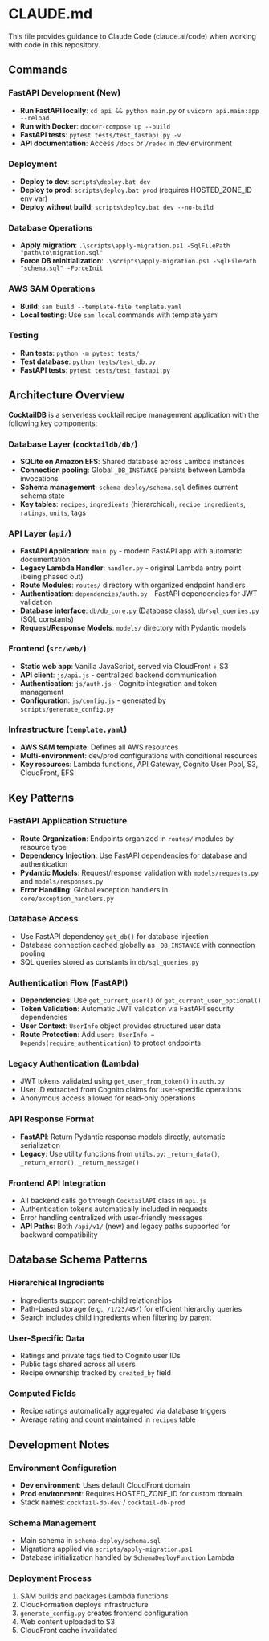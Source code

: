 # CLAUDE.md

This file provides guidance to Claude Code (claude.ai/code) when working with code in this repository.

## Commands

### FastAPI Development (New)
- **Run FastAPI locally**: `cd api && python main.py` or `uvicorn api.main:app --reload`
- **Run with Docker**: `docker-compose up --build`
- **FastAPI tests**: `pytest tests/test_fastapi.py -v`
- **API documentation**: Access `/docs` or `/redoc` in dev environment

### Deployment
- **Deploy to dev**: `scripts\deploy.bat dev` 
- **Deploy to prod**: `scripts\deploy.bat prod` (requires HOSTED_ZONE_ID env var)
- **Deploy without build**: `scripts\deploy.bat dev --no-build`

### Database Operations  
- **Apply migration**: `.\scripts\apply-migration.ps1 -SqlFilePath "path\to\migration.sql"`
- **Force DB reinitialization**: `.\scripts\apply-migration.ps1 -SqlFilePath "schema.sql" -ForceInit`

### AWS SAM Operations
- **Build**: `sam build --template-file template.yaml`
- **Local testing**: Use `sam local` commands with template.yaml

### Testing
- **Run tests**: `python -m pytest tests/` 
- **Test database**: `python tests/test_db.py`
- **FastAPI tests**: `pytest tests/test_fastapi.py`

## Architecture Overview

**CocktailDB** is a serverless cocktail recipe management application with the following key components:

### Database Layer (`cocktaildb/db/`)
- **SQLite on Amazon EFS**: Shared database across Lambda instances
- **Connection pooling**: Global `_DB_INSTANCE` persists between Lambda invocations
- **Schema management**: `schema-deploy/schema.sql` defines current schema state
- **Key tables**: `recipes`, `ingredients` (hierarchical), `recipe_ingredients`, `ratings`, `units`, tags

### API Layer (`api/`)
- **FastAPI Application**: `main.py` - modern FastAPI app with automatic documentation
- **Legacy Lambda Handler**: `handler.py` - original Lambda entry point (being phased out)
- **Route Modules**: `routes/` directory with organized endpoint handlers
- **Authentication**: `dependencies/auth.py` - FastAPI dependencies for JWT validation
- **Database interface**: `db/db_core.py` (Database class), `db/sql_queries.py` (SQL constants)
- **Request/Response Models**: `models/` directory with Pydantic models

### Frontend (`src/web/`)
- **Static web app**: Vanilla JavaScript, served via CloudFront + S3
- **API client**: `js/api.js` - centralized backend communication  
- **Authentication**: `js/auth.js` - Cognito integration and token management
- **Configuration**: `js/config.js` - generated by `scripts/generate_config.py`

### Infrastructure (`template.yaml`)
- **AWS SAM template**: Defines all AWS resources
- **Multi-environment**: dev/prod configurations with conditional resources
- **Key resources**: Lambda functions, API Gateway, Cognito User Pool, S3, CloudFront, EFS

## Key Patterns

### FastAPI Application Structure
- **Route Organization**: Endpoints organized in `routes/` modules by resource type
- **Dependency Injection**: Use FastAPI dependencies for database and authentication
- **Pydantic Models**: Request/response validation with `models/requests.py` and `models/responses.py`
- **Error Handling**: Global exception handlers in `core/exception_handlers.py`

### Database Access
- Use FastAPI dependency `get_db()` for database injection
- Database connection cached globally as `_DB_INSTANCE` with connection pooling
- SQL queries stored as constants in `db/sql_queries.py`

### Authentication Flow (FastAPI)
- **Dependencies**: Use `get_current_user()` or `get_current_user_optional()` 
- **Token Validation**: Automatic JWT validation via FastAPI security dependencies
- **User Context**: `UserInfo` object provides structured user data
- **Route Protection**: Add `user: UserInfo = Depends(require_authentication)` to protect endpoints

### Legacy Authentication (Lambda)
- JWT tokens validated using `get_user_from_token()` in `auth.py`
- User ID extracted from Cognito claims for user-specific operations
- Anonymous access allowed for read-only operations

### API Response Format
- **FastAPI**: Return Pydantic response models directly, automatic serialization
- **Legacy**: Use utility functions from `utils.py`: `_return_data()`, `_return_error()`, `_return_message()`

### Frontend API Integration  
- All backend calls go through `CocktailAPI` class in `api.js`
- Authentication tokens automatically included in requests
- Error handling centralized with user-friendly messages
- **API Paths**: Both `/api/v1/` (new) and legacy paths supported for backward compatibility

## Database Schema Patterns

### Hierarchical Ingredients
- Ingredients support parent-child relationships
- Path-based storage (e.g., `/1/23/45/`) for efficient hierarchy queries
- Search includes child ingredients when filtering by parent

### User-Specific Data
- Ratings and private tags tied to Cognito user IDs
- Public tags shared across all users
- Recipe ownership tracked by `created_by` field

### Computed Fields
- Recipe ratings automatically aggregated via database triggers
- Average rating and count maintained in `recipes` table

## Development Notes

### Environment Configuration
- **Dev environment**: Uses default CloudFront domain
- **Prod environment**: Requires HOSTED_ZONE_ID for custom domain
- Stack names: `cocktail-db-dev` / `cocktail-db-prod`

### Schema Management
- Main schema in `schema-deploy/schema.sql`
- Migrations applied via `scripts/apply-migration.ps1` 
- Database initialization handled by `SchemaDeployFunction` Lambda

### Deployment Process
1. SAM builds and packages Lambda functions
2. CloudFormation deploys infrastructure
3. `generate_config.py` creates frontend configuration
4. Web content uploaded to S3
5. CloudFront cache invalidated